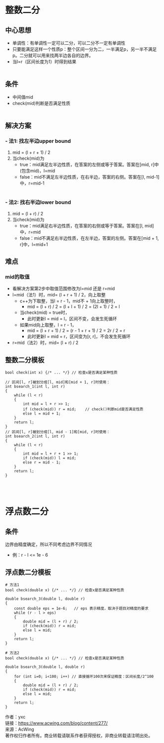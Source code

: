 # 整数二分
## 中心思想
- 单调性：有单调性一定可以二分，可以二分不一定有单调性
- 只要能满足这样一个性质p：整个区间一分为二，一半满足p，另一半不满足p。二分就可以用来找两半边各自的边界。
- 当l=r（区间长度为1）时得到结果
<br></br>

## 条件
- 中间值mid
- check(mid)判断是否满足性质
<br></br>

## 解决方案
### - 法1: 找左半边upper bound
1. mid = (l + r + 1) / 2
2. 当check(mid)为
    - true：mid满足左半边性质，在答案的左侧或等于答案。答案在[mid, r]中(包含mid)，l=mid
    - false：mid不满足左半边性质，在右半边，答案的右侧。答案在[l, mid-1]中，r=mid-1
<br></br>

### - 法2: 找右半边lower bound
1. mid = (l + r) / 2
2. 当check(mid)为
    - true：mid满足右半边性质，在答案的右侧或等于答案。答案在[l, mid]中，r=mid
    - false：mid不满足右半边性质，在左半边，答案的左侧。答案在[mid + 1, r]中，l=mid+1

## 难点
### mid的取值
- 看解决方案第2步中取值范围修改为l=mid 还是 r=mid
- l=mid（法1）时，mid= (l + r + 1) / 2，向上取整
    - c++为下取整，当l = r - 1，mid不 + 1向上取整时，
        - mid = (l + r) / 2 = (l + l + 1) / 2 = (2l + 1) / 2 = l
    - 当check(mid) = true时，
        - 此时更新l = mid = l，区间不变，会发生死循环
    - 如果mid向上取整，l = r - 1，
        - mid = (l + r + 1) / 2 = (r - 1 + r + 1) / 2 = 2r / 2 = r
        - 此时更新l = mid = r，区间变为[r, r]，不会发生死循环 
- r=mid（法2）时，mid= (l + r) / 2

## 整数二分模板
    bool check(int x) {/* ... */} // 检查x是否满足某种性质

    // 区间[l, r]被划分成[l, mid]和[mid + 1, r]时使用：
    int bsearch_1(int l, int r)
    {
        while (l < r)
        {
            int mid = l + r >> 1;
            if (check(mid)) r = mid;    // check()判断mid是否满足性质
            else l = mid + 1;
        }
        return l;
    }
    // 区间[l, r]被划分成[l, mid - 1]和[mid, r]时使用：
    int bsearch_2(int l, int r)
    {
        while (l < r)
        {
            int mid = l + r + 1 >> 1;
            if (check(mid)) l = mid;
            else r = mid - 1;
        }
        return l;
    }
<br/> <br/>


# 浮点数二分
## 条件
边界由精度确定，所以不同考虑边界不同情况
- 例：r - l <= 1e - 6
## 浮点数二分模板
    # 方法1
    bool check(double x) {/* ... */} // 检查x是否满足某种性质

    double bsearch_3(double l, double r)
    {
        const double eps = 1e-6;   // eps 表示精度，取决于题目对精度的要求
        while (r - l > eps)
        {
            double mid = (l + r) / 2;
            if (check(mid)) r = mid;
            else l = mid;
        }
        return l;
    }

    # 方法2
    bool check(double x) {/* ... */} // 检查x是否满足某种性质

    double bsearch_3(double l, double r)
    {
        for (int i=0; i<100; i++) // 直接循环100次来保证精度：区间长度/2^100
        {
            double mid = (l + r) / 2;
            if (check(mid)) r = mid;
            else l = mid;
        }
        return l;
    }

作者：yxc<br/>
链接：https://www.acwing.com/blog/content/277/<br/>
来源：AcWing<br/>
著作权归作者所有。商业转载请联系作者获得授权，非商业转载请注明出处。